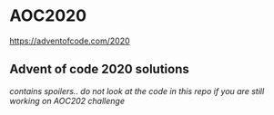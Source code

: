 # AOC2020

https://adventofcode.com/2020

## Advent of code 2020 solutions

*contains spoilers.. do not look at the code in this repo if you are still working on AOC202 challenge*

